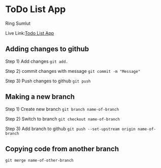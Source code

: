 # ToDo List App

Ring Sumlut

Live Link:[Todo List App](https://in-info-web4.informatics.iupui.edu/~rsjat/n322/to-do-list)

## Adding changes to github

Step 1) Add changes
`git add.`

Step 2) commit changes with message
`git commit -m "Message"`

Step 3) Push changes to github
`git push`

## Making a new branch

Step 1) Create new branch
`git branch name-of-branch`

Step 2) Switch to branch
`git checkout name-of-branch`

Step 3) Add branch to github
`git push --set-upstream origin name-of-branch`

## Copying code from another branch

`git merge name-of-other-branch`
